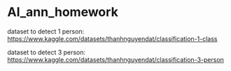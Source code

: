 # AI_ann_homework

dataset to detect 1 person: https://www.kaggle.com/datasets/thanhnguyendat/classification-1-class

dataset to detect 3 person: https://www.kaggle.com/datasets/thanhnguyendat/classification-3-person
